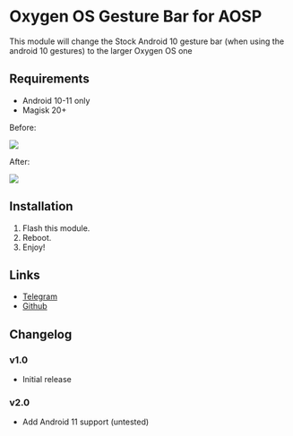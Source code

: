 # Oxygen OS Gesture Bar for AOSP

This module will change the Stock Android 10 gesture bar (when using the android 10 gestures) to the larger Oxygen OS one
## Requirements
- Android 10-11 only
- Magisk 20+

Before:

![](https://i.imgur.com/3GIKuoE.jpg)

After:

![](https://i.imgur.com/8AyySwy.jpg)

## Installation
1. Flash this module.
2. Reboot.
3. Enjoy!

## Links
- [Telegram](https://t.me/DanGLES3)
- [Github](https://github.com/Magisk-Modules-Repo/oosbar)


## Changelog
### v1.0
- Initial release
### v2.0
- Add Android 11 support (untested)
